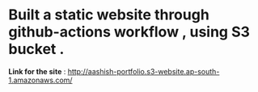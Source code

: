 # Built a static website through github-actions workflow , using S3 bucket .

**Link for the site** :  http://aashish-portfolio.s3-website.ap-south-1.amazonaws.com/ 
